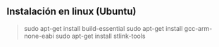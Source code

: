 ## Instalación en linux (Ubuntu)
> sudo apt-get install build-essential
> sudo apt-get install gcc-arm-none-eabi
> sudo apt-get install stlink-tools